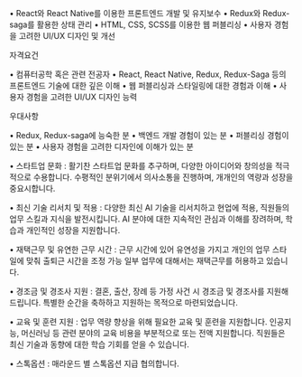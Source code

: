 • React와 React Native를 이용한 프론트엔드 개발 및 유지보수
• Redux와 Redux-saga를 활용한 상태 관리
• HTML, CSS, SCSS를 이용한 웹 퍼블리싱
• 사용자 경험을 고려한 UI/UX 디자인 및 개선

자격요건

• 컴퓨터공학 혹은 관련 전공자
• React, React Native, Redux, Redux-Saga 등의 프론트엔드 기술에 대한 깊은 이해
• 웹 퍼블리싱과 스타일링에 대한 경험과 이해
• 사용자 경험을 고려한 UI/UX 디자인 능력

우대사항

• Redux, Redux-saga에 능숙한 분
• 백엔드 개발 경험이 있는 분
• 퍼블리싱 경험이 있는 분
• 사용자 경험을 고려한 디자인에 이해가 있는 분


• 스타트업 문화 :
활기찬 스타트업 문화를 추구하며, 다양한 아이디어와 창의성을 적극적으로 수용합니다.
수평적인 분위기에서 의사소통을 진행하며, 개개인의 역량과 성장을 중요시합니다.

• 최신 기술 리서치 및 적용 :
다양한 최신 AI 기술을 리서치하고 현업에 적용, 직원들의 업무 스킬과 지식을 발전시킵니다.
AI 분야에 대한 지속적인 관심과 이해를 장려하며, 학습과 개인적인 성장을 지원합니다.

• 재택근무 및 유연한 근무 시간 :
근무 시간에 있어 유연성을 가지고 개인의 업무 스타일에 맞춰 출퇴근 시간을 조정 가능
일부 업무에 대해서는 재택근무를 허용하고 있습니다.

• 경조금 및 경조사 지원 :
결혼, 출산, 장례 등 가정 사건 시 경조금 및 경조사를 지원해 드립니다.
특별한 순간을 축하하고 지원하는 목적으로 마련되었습니다.

• 교육 및 훈련 지원 :
업무 역량 향상을 위해 필요한 교육 및 훈련을 지원합니다.
인공지능, 머신러닝 등 관련 분야의 교육 비용을 부분적으로 또는 전액 지원합니다.
직원들은 최신 기술과 동향에 대한 학습 기회를 얻을 수 있습니다.

• 스톡옵션 :
매라운드 별 스톡옵션 지급 협의합니다.